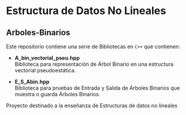 # Estructura de Datos No Lineales
## Arboles-Binarios

Este repositorio contiene una serie de Bibliotecas en `C++` que contienen:

  * **A_bin_vectorial_pseu.hpp**  
      Biblioteca para representación de Árbol Binario en una estructura vectorial pseudoestática.
      
  * **E_S_Abin.hpp**  
      Biblioteca para pruebas de Entrada y Salida de Árboles Binarios que muestra o guarda Árboles Binarios.  
  
	  
		  
			  
				  
					  
						
Proyecto destinado a la enseñanza de Estructuras de datos no lineales
